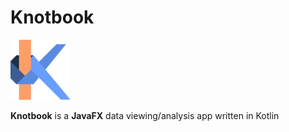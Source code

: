 # Knotbook

![Knotbook Icon](assets/knot-small.png)

**Knotbook** is a **JavaFX** data viewing/analysis app written in Kotlin
